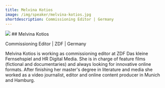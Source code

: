 ```yaml
---
title: Melvina Kotios
image: /img/speaker/melvina-kotios.jpg
shortdescription: Commissioning Editor | Germany
---
```

<img src="/img/speaker/melvina-kotios.jpg">
## Melvina Kotios

Commissioning Editor | ZDF | Germany

Melvina Kotios is working as commissioning editor at ZDF Das kleine Fernsehspiel and HR Digital Media. She is in charge of feature films (fictional and documentaries) and always looking for innovative online formats. After finishing her master's degree in literature and media she worked as a video journalist, editor and online content producer in Munich and Hamburg.
